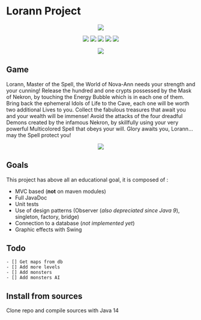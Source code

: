 # Lorann Project

<p align="center">

  <img src="https://img.shields.io/badge/java-%23ED8B00.svg?&style=for-the-badge&logo=java&logoColor=white"/>

</p>
<p align="center">
  <img src="https://img.shields.io/github/languages/top/NicolasDrapier/Lorann"/>
  <img src="https://img.shields.io/github/last-commit/NicolasDrapier/Lorann"/>
  <img src="https://img.shields.io/github/issues/NicolasDrapier/Lorann">
  <img src="https://img.shields.io/github/contributors/NicolasDrapier/Lorann"/>
  <img src="https://img.shields.io/github/followers/NicolasDrapier?style=social"/>
</p>

<p align="center">
  <img src="https://lh3.googleusercontent.com/proxy/E4rTj7JuUp-FFYmvufgmwkThXO4z7ObISCwBgASPGeGAamQR0CH-SgnGFDt8Tf_n1S054Nzr8T151ZDl-qTHv9Ij7SA9LA" />
</p>

## Game

Lorann, Master of the Spell, the World of Nova-Ann needs your strength and your cunning! Release the hundred and one crypts possessed by the Mask of Nekron, by touching the Energy Bubble which is in each one of them. Bring back the ephemeral Idols of Life to the Cave, each one will be worth two additional Lives to you. Collect the fabulous treasures that await you and your wealth will be immense! Avoid the attacks of the four dreadful Demons created by the infamous Nekron, by skillfully using your very powerful Multicolored Spell that obeys your will. Glory awaits you, Lorann... may the Spell protect you!

<p align="center">
  <img src="https://s.uvlist.net/l/y2007/10/43116.jpg" />
</p>

## Goals

This project has above all an educational goal, it is composed of :
* MVC based (**not** on maven modules)
* Full JavaDoc
* Unit tests
* Use of design patterns (Observer (*also depreciated since Java 9*), singleton, factory, bridge)
* Connection to a database (*not implemented yet*)
* Graphic effects with Swing

## Todo

```.todo
- [] Get maps from db
- [] Add more levels
- [] Add monsters
- [] Add monsters AI
```


## Install from sources

Clone repo and compile sources with Java 14

